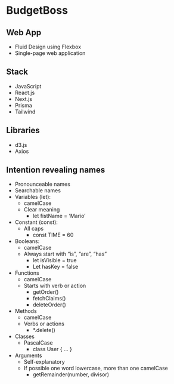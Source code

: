 # BudgetBoss

## Web App

- Fluid Design using Flexbox
- Single-page web application

## Stack

- JavaScript
- React.js
- Next.js
- Prisma
- Tailwind

## Libraries

- d3.js
- Axios

## Intention revealing names
- Pronounceable names
- Searchable names
- Variables (let):
    - camelCase
    - Clear meaning
        - let fistName = ‘Mario’
- Constant (const):
    - All caps
        - const TIME = 60 
- Booleans:
    - camelCase
    - Always start with “is”, “are”, “has”
        - let isVisible = true
        - Let hasKey = false
- Functions
    - camelCase
    - Starts with verb or action
        - getOrder()
        - fetchClaims()
        - deleteOrder()
- Methods
    - camelCase
    - Verbs or actions
        - *.delete()
- Classes
    - PascalCase
        - class User { … }
- Arguments
    - Self-explanatory
    - If possible one word lowercase, more than one camelCase
        - getRemainder(number, divisor)
